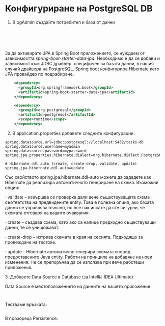 # Конфигуриране на PostgreSQL DB

1. В pgAdmin създайте потребител и база от данни

<figure><img src="../../../assets/image (120).png" alt=""><figcaption></figcaption></figure>

<figure><img src="../../../assets/image (116).png" alt=""><figcaption></figcaption></figure>

<figure><img src="../../../assets/image (142).png" alt=""><figcaption></figcaption></figure>

<figure><img src="../../../assets/image (100).png" alt=""><figcaption></figcaption></figure>

<figure><img src="../../../assets/image (113).png" alt=""><figcaption></figcaption></figure>

За да активирате JPA в Spring Boot приложението, се нуждаем от зависимостта _spring-boot-starter-data-jpa_. Необходимо е да се добави и зависимост към JDBC драйвер, специфичен за базата данни, в нашия случай драйвера на PostgreSQL. Spring boot конфигурира Hibernate като JPA провайдер по подрабиране.

```xml
    <dependency>
      <groupId>org.springframework.boot</groupId>
      <artifactId>spring-boot-starter-data-jpa</artifactId>
    </dependency>

    <dependency>
      <groupId>org.postgresql</groupId>
      <artifactId>postgresql</artifactId>
      <scope>runtime</scope>
    </dependency>
```

2. В application.properties добавете следните конфигурации:

```
spring.datasource.url=jdbc:postgresql://localhost:5432/tasks-db
spring.datasource.username=myadmin
spring.datasource.password=mypassword
spring.jpa.properties.hibernate.dialect=org.hibernate.dialect.PostgreSQLDialect

# Hibernate ddl auto (create, create-drop, validate, update)
spring.jpa.hibernate.ddl-auto=update
```

Със свойството spring.jpa.hibernate.ddl-auto можете да зададете как Hibernate да реализира автоматичното генериране на схема. Възможни опции:

·       validate – извършва се проверка дали вече съществуващата схема съответства на предвидените entity.  Това е полезна опция, ако базата данни се управлява външно, но все пак искате да сте сигурни, че схемата отговаря на вашите очаквания.

·       create – създава схeма, като ако са налице предходно съществуващи данни, те се унищожават.

·       create-drop – изтрива схемата в края на сесията. Подходящо за провеждане на тестове.

·       update - Hibernate автоматично генерира схемата според предоставените Java entity. Работи на принципа на добавяне на нови изменения. Не се препоръчва да се използва при вече работещи приложения.

3\.      Добавете Data Source в Database (за IntelliJ IDEA Ultimate)

Data Source e местоположението на данните на вашето приложение. &#x20;

<figure><img src="../../../assets/image (125).png" alt=""><figcaption></figcaption></figure>

<figure><img src="../../../assets/image (124).png" alt=""><figcaption></figcaption></figure>

Тестваме връзката:

<figure><img src="../../../assets/image (90).png" alt=""><figcaption></figcaption></figure>

В прозореца Persistence:

<figure><img src="../../../assets/image (160).png" alt=""><figcaption></figcaption></figure>

<figure><img src="../../../assets/image (165).png" alt=""><figcaption></figcaption></figure>
